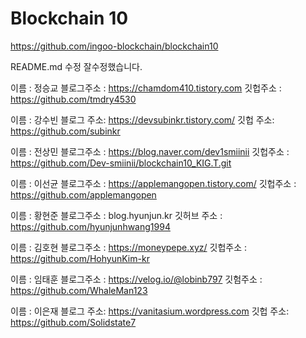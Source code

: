 # Blockchain 10

https://github.com/ingoo-blockchain/blockchain10

README.md 수정
잘수정했습니다.


이름 : 정승교
블로그주소 : https://chamdom410.tistory.com
깃헙주소 : https://github.com/tmdry4530

이름 : 강수빈
블로그 주소: https://devsubinkr.tistory.com/
깃헙 주소: https://github.com/subinkr

이름 : 전상민
블로그주소 : https://blog.naver.com/dev1smiinii
깃헙주소 : https://github.com/Dev-smiinii/blockchain10_KIG.T.git

이름 : 이선균
블로그주소 : https://applemangopen.tistory.com/
깃헙주소 : https://github.com/applemangopen

이름 : 황현준
블로그주소 : blog.hyunjun.kr
깃허브 주소 : https://github.com/hyunjunhwang1994

이름 : 김호현
블로그주소 : https://moneypepe.xyz/
깃헙주소 : https://github.com/HohyunKim-kr

이름 : 임태훈
블로그주소 : https://velog.io/@lobinb797
깃험주소 : https://github.com/WhaleMan123

이름 : 이은재
블로그 주소: https://vanitasium.wordpress.com
깃헙 주소: https://github.com/Solidstate7
